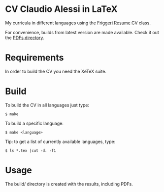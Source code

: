 CV Claudio Alessi in LaTeX
==========================
My curricula in different languages using the [Friggeri Resume CV](http://www.latextemplates.com/template/friggeri-resume-cv) class.

For convenience, builds from latest version are made available. Check it out
the [PDFs directory](PDFs).

Requirements
============
In order to build the CV you need the XeTeX suite.

Build
=====
To build the CV in all languages just type:

```
$ make
```

To build a specific language:

```
$ make <language>
```

Tip: to get a list of currently available languages, type:

```
$ ls *.tex |cut -d. -f1
```

Usage
=====
The build/ directory is created with the results, including PDFs.
